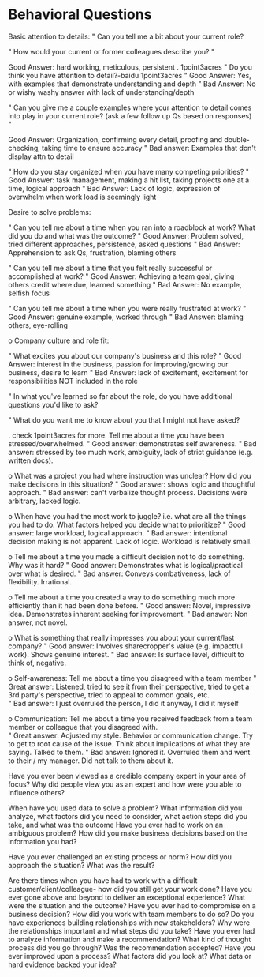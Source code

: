 # Behavioral Questions

Basic attention to details: " Can you tell me a bit about your current role?

" How would your current or former colleagues describe you? "&#x20;

Good Answer: hard working, meticulous, persistent . 1point3acres " Do you think you have attention to detail?-baidu 1point3acres " Good Answer: Yes, with examples that demonstrate understanding and depth " Bad Answer: No or wishy washy answer with lack of understanding/depth

" Can you give me a couple examples where your attention to detail comes into play in your current role? (ask a few follow up Qs based on responses) "&#x20;

Good Answer: Organization, confirming every detail, proofing and double-checking, taking time to ensure accuracy " Bad answer: Examples that don't display attn to detail

" How do you stay organized when you have many competing priorities? " Good Answer: task management, making a hit list, taking projects one at a time, logical approach " Bad Answer: Lack of logic, expression of overwhelm when work load is seemingly light

Desire to solve problems:

" Can you tell me about a time when you ran into a roadblock at work? What did you do and what was the outcome? " Good Answer: Problem solved, tried different approaches, persistence, asked questions " Bad Answer: Apprehension to ask Qs, frustration, blaming others

" Can you tell me about a time that you felt really successful or accomplished at work? " Good Answer: Achieving a team goal, giving others credit where due, learned something " Bad Answer: No example, selfish focus

" Can you tell me about a time when you were really frustrated at work? " Good Answer: genuine example, worked through " Bad Answer: blaming others, eye-rolling

o Company culture and role fit:

" What excites you about our company's business and this role? " Good Answer: interest in the business, passion for improving/growing our business, desire to learn " Bad Answer: lack of excitement, excitement for responsibilities NOT included in the role

" In what you've learned so far about the role, do you have additional questions you'd like to ask?

" What do you want me to know about you that I might not have asked?

. check 1point3acres for more. Tell me about a time you have been stressed/overwhelmed. " Good answer: demonstrates self awareness. " Bad answer: stressed by too much work, ambiguity, lack of strict guidance (e.g. written docs).

o What was a project you had where instruction was unclear? How did you make decisions in this situation? " Good answer: shows logic and thoughtful approach. " Bad answer: can't verbalize thought process. Decisions were arbitrary, lacked logic.

o When have you had the most work to juggle? i.e. what are all the things you had to do. What factors helped you decide what to prioritize? " Good answer: large workload, logical approach. " Bad answer: intentional decision making is not apparent. Lack of logic. Workload is relatively small.

o Tell me about a time you made a difficult decision not to do something. Why was it hard? " Good answer: Demonstrates what is logical/practical over what is desired. " Bad answer: Conveys combativeness, lack of flexibility. Irrational.

o Tell me about a time you created a way to do something much more efficiently than it had been done before. " Good answer: Novel, impressive idea. Demonstrates inherent seeking for improvement. " Bad answer: Non answer, not novel.

o What is something that really impresses you about your current/last company? " Good answer: Involves sharecropper's value (e.g. impactful work). Shows genuine interest. " Bad answer: Is surface level, difficult to think of, negative.

o Self-awareness: Tell me about a time you disagreed with a team member " Great answer: Listened, tried to see it from their perspective, tried to get a 3rd party's perspective, tried to appeal to common goals, etc.\
" Bad answer: I just overruled the person, I did it anyway, I did it myself

o Communication: Tell me about a time you received feedback from a team member or colleague that you disagreed with.\
" Great answer: Adjusted my style. Behavior or communication change. Try to get to root cause of the issue. Think about implications of what they are saying. Talked to them. " Bad answer: Ignored it. Overruled them and went to their / my manager. Did not talk to them about it.

Have you ever been viewed as a credible company expert in your area of focus? Why did people view you as an expert and how were you able to influence others?&#x20;

When have you used data to solve a problem? What information did you analyze, what factors did you need to consider, what action steps did you take, and what was the outcome Have you ever had to work on an ambiguous problem? How did you make business decisions based on the information you had?&#x20;

Have you ever challenged an existing process or norm? How did you approach the situation? What was the result?

Are there times when you have had to work with a difficult customer/client/colleague- how did you still get your work done? Have you ever gone above and beyond to deliver an exceptional experience? What were the situation and the outcome? Have you ever had to compromise on a business decision? How did you work with team members to do so? Do you have experiences building relationships with new stakeholders? Why were the relationships important and what steps did you take? Have you ever had to analyze information and make a recommendation? What kind of thought process did you go through? Was the recommendation accepted? Have you ever improved upon a process? What factors did you look at? What data or hard evidence backed your idea?
